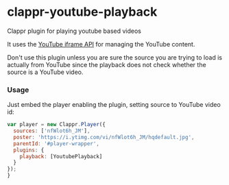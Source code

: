 # clappr-youtube-playback
Clappr plugin for playing youtube based videos

It uses the [YouTube iframe API](https://developers.google.com/youtube/iframe_api_reference) for managing the YouTube content.

Don't use this plugin unless you are sure the source you are trying to load is actually from YouTube since the playback does not check whether the source is a YouTube video.

### Usage

Just embed the player enabling the plugin, setting source to YouTube video id:
```javascript
var player = new Clappr.Player({
  sources: ['nfWlot6h_JM'],
  poster: 'https://i.ytimg.com/vi/nfWlot6h_JM/hqdefault.jpg',
  parentId: '#player-wrapper',
  plugins: {
    playback: [YoutubePlayback]
  }
});
}
```
